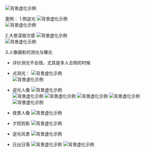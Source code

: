 ![背景虚化示例](./21.png)  

案例：
1.侧逆光
![背景虚化示例](./23.png)  
![背景虚化示例](./24.png)  

2.大景深层次感
![背景虚化示例](./25.png)  
![背景虚化示例](./26.png)  

3.人像摄影的测光与曝光
+ 评价测光不会错，尤其是多人合照的时候
+ 点测光：
![背景虚化示例](./28.png)  
![背景虚化示例](./29.png)  
+ 逆光人像
  ![背景虚化示例](./30.png)  
![背景虚化示例](./31.png)
![背景虚化示例](./32.png)
![背景虚化示例](./39.png)
![背景虚化示例](./40.png)
![背景虚化示例](./41.png)

+ 夜景人像
![背景虚化示例](./33.png)

+ 夕阳剪影
![背景虚化示例](./34.png)

+ 逆光风景
  ![背景虚化示例](./36.png)  

+ 日出日落
![背景虚化示例](./37.png)
![背景虚化示例](./38.png)